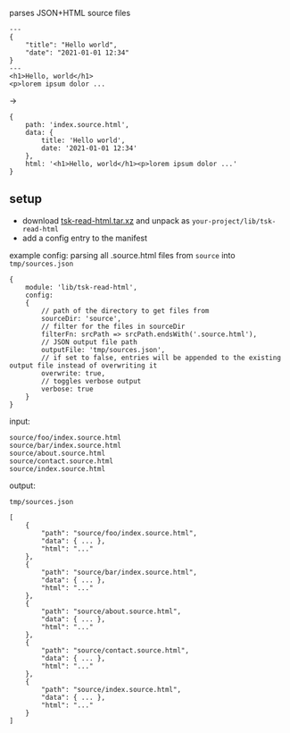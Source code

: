 parses JSON+HTML source files

```
---
{
    "title": "Hello world",
    "date": "2021-01-01 12:34"
}
---
<h1>Hello, world</h1>
<p>lorem ipsum dolor ...
```
->
```
{
    path: 'index.source.html',
    data: {
        title: 'Hello world',
        date: '2021-01-01 12:34'
    },
    html: '<h1>Hello, world</h1><p>lorem ipsum dolor ...'
}
```

## setup

- download [tsk-read-html.tar.xz](https://github.com/r1vn/tsk-read-html/raw/master/tsk-read-html.tar.xz) and unpack as `your-project/lib/tsk-read-html`
- add a config entry to the manifest

example config: parsing all .source.html files from `source` into `tmp/sources.json`

```
{
    module: 'lib/tsk-read-html',
    config:
    {
        // path of the directory to get files from
        sourceDir: 'source',
        // filter for the files in sourceDir
        filterFn: srcPath => srcPath.endsWith('.source.html'),
        // JSON output file path
        outputFile: 'tmp/sources.json',
        // if set to false, entries will be appended to the existing output file instead of overwriting it
        overwrite: true,
        // toggles verbose output
        verbose: true
    }
}
```

input:

```
source/foo/index.source.html
source/bar/index.source.html
source/about.source.html
source/contact.source.html
source/index.source.html
```

output:

`tmp/sources.json`
```
[
    {
        "path": "source/foo/index.source.html",
        "data": { ... },
        "html": "..."
    },
    {
        "path": "source/bar/index.source.html",
        "data": { ... },
        "html": "..."
    },
    {
        "path": "source/about.source.html",
        "data": { ... },
        "html": "..."
    },
    {
        "path": "source/contact.source.html",
        "data": { ... },
        "html": "..."
    },
    {
        "path": "source/index.source.html",
        "data": { ... },
        "html": "..."
    }
]
```